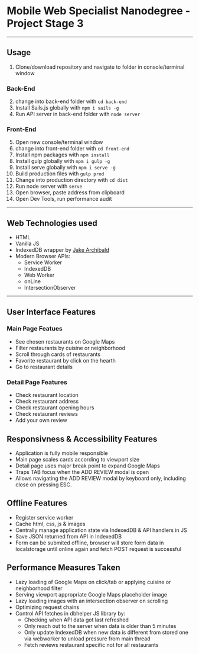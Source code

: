 # Mobile Web Specialist Nanodegree - Project Stage 3
---
## Usage
1. Clone/download repository and navigate to folder in console/terminal window
### Back-End
2. change into back-end folder with ```cd back-end```
3. Install Sails.js globally with ```npm i sails -g``` 
4. Run API server in back-end folder with ```node server```
### Front-End 
5. Open new console/terminal window
6. change into front-end folder with ```cd front-end```
7. Install npm packages with ```npm install```
8. Install gulp globally with ```npm i gulp -g```
9. Install serve globally  with ```npm i serve -g```
10. Build production files with ```gulp prod```
11. Change into production directory with ```cd dist```
12. Run node server with ```serve```
13. Open browser, paste address from clipboard
14. Open Dev Tools, run performance audit
---
 ## Web Technologies used
* HTML
* Vanilla JS
* IndexedDB wrapper by [Jake Archibald](https://github.com/jakearchibald/idb)
* Modern Browser APIs:
  * Service Worker
  * IndexedDB
  * Web Worker
  * onLine
  * IntersectionObserver
---
## User Interface Features
### Main Page Featues
* See chosen restaurants on Google Maps
* Filter restaurants by cuisine or neighborhood
* Scroll through cards of restaurants
* Favorite restaurant by click on the hearth
* Go to restaurant details 

### Detail Page Features
* Check restaurant location
* Check restaurant address
* Check restaurant opening hours
* Check restaurant reviews
* Add your own review

## Responsivness & Accessibility Features
* Application is fully mobile responsible
* Main page scales cards according to viewport size
* Detail page uses major break point to expand Google Maps
* Traps TAB focus when the ADD REVIEW modal is open
* Allows navigating the ADD REVIEW modal by keyboard only, including close on pressing ESC.

## Offline Features
* Register service worker
* Cache html, css, js & images
* Centrally manage application state via IndexedDB & API handlers in JS
* Save JSON returned from API in IndexedDB
* Form can be submited offline, browser will store form data in localstorage until online again and fetch POST request is successful

## Performance Measures Taken
* Lazy loading of Google Maps on click/tab or applying cuisine or neighborhood filter
* Serving viewport appropriate Google Maps placeholder image
* Lazy loading images with an intersection observer on scrolling
* Optimizing request chains
* Control API fetches in dbhelper JS library by:
  * Checking when API data got last refreshed
  * Only reach out to the server when data is older than 5 minutes
  * Only update IndexedDB when new data is different from stored one via webworker to unload pressure from main thread
  * Fetch reviews restaurant specific not for all restaurants

